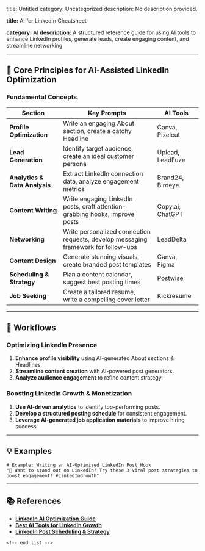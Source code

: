 title: Untitled
category: Uncategorized
description: No description provided.

**title:** AI for LinkedIn Cheatsheet

**category:** AI
**description:** A structured reference guide for using AI tools to enhance LinkedIn profiles, generate leads, create engaging content, and streamline networking.

---

## 🚀 **Core Principles for AI-Assisted LinkedIn Optimization**

### **Fundamental Concepts**

| Section                             | Key Prompts                                                                        | AI Tools         |
| ----------------------------------- | ---------------------------------------------------------------------------------- | ---------------- |
| **Profile Optimization**      | Write an engaging About section, create a catchy Headline                          | Canva, Pixelcut  |
| **Lead Generation**           | Identify target audience, create an ideal customer persona                         | Uplead, LeadFuze |
| **Analytics & Data Analysis** | Extract LinkedIn connection data, analyze engagement metrics                       | Brand24, Birdeye |
| **Content Writing**           | Write engaging LinkedIn posts, craft attention-grabbing hooks, improve posts       | Copy.ai, ChatGPT |
| **Networking**                | Write personalized connection requests, develop messaging framework for follow-ups | LeadDelta        |
| **Content Design**            | Generate stunning visuals, create branded post templates                           | Canva, Figma     |
| **Scheduling & Strategy**     | Plan a content calendar, suggest best posting times                                | Postwise         |
| **Job Seeking**               | Create a tailored resume, write a compelling cover letter                          | Kickresume       |

---

## 🔄 **Workflows**

### **Optimizing LinkedIn Presence**

1. **Enhance profile visibility** using AI-generated About sections & Headlines.
2. **Streamline content creation** with AI-powered post generators.
3. **Analyze audience engagement** to refine content strategy.

### **Boosting LinkedIn Growth & Monetization**

1. **Use AI-driven analytics** to identify top-performing posts.
2. **Develop a structured posting schedule** for consistent engagement.
3. **Leverage AI-generated job application materials** to improve hiring success.

---

## 💡 **Examples**

```plaintext
# Example: Writing an AI-Optimized LinkedIn Post Hook
"🚀 Want to stand out on LinkedIn? Try these 3 viral post strategies to boost engagement! #LinkedInGrowth"  
```

---

## 📚 **References**

- **[LinkedIn AI Optimization Guide](https://www.linkedin.com/pulse/how-use-ai-linkedin-content-strategy-marketing/)**
- **[Best AI Tools for LinkedIn Growth](https://www.socialmediatoday.com/news/top-ai-tools-for-linkedin-marketing/)**
- **[LinkedIn Post Scheduling &amp; Strategy](https://buffer.com/linkedin-post-strategy/)**

```
<!-- end list -->
```